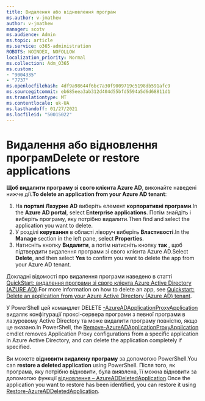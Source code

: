 ```yaml
---
title: Видалення або відновлення програм
ms.author: v-jmathew
author: v-jmathew
manager: scotv
ms.audience: Admin
ms.topic: article
ms.service: o365-administration
ROBOTS: NOINDEX, NOFOLLOW
localization_priority: Normal
ms.collection: Adm_O365
ms.custom:
- "9004335"
- "7737"
ms.openlocfilehash: 4df9a98644f6bc7a30f9009719c5198db591afc9
ms.sourcegitcommit: eb685eea3ab312d404d55bfd5594a5d6d68811d1
ms.translationtype: MT
ms.contentlocale: uk-UA
ms.lasthandoff: 01/27/2021
ms.locfileid: "50015022"
---
```

# <a name="delete-or-restore-applications"></a><span data-ttu-id="73d8b-102">Видалення або відновлення програм</span><span class="sxs-lookup"><span data-stu-id="73d8b-102">Delete or restore applications</span></span>

<span data-ttu-id="73d8b-103">**Щоб видалити програму зі свого клієнта Azure AD**, виконайте наведені нижче дії.</span><span class="sxs-lookup"><span data-stu-id="73d8b-103">**To delete an application from your Azure AD tenant**:</span></span>

1. <span data-ttu-id="73d8b-104">На **порталі Лазурне AD** виберіть елемент **корпоративні програми**.</span><span class="sxs-lookup"><span data-stu-id="73d8b-104">In the **Azure AD portal**, select **Enterprise applications**.</span></span> <span data-ttu-id="73d8b-105">Потім знайдіть і виберіть програму, яку потрібно видалити.</span><span class="sxs-lookup"><span data-stu-id="73d8b-105">Then find and select the application you want to delete.</span></span>
2. <span data-ttu-id="73d8b-106">У розділі **керування** в області ліворуч виберіть **Властивості**.</span><span class="sxs-lookup"><span data-stu-id="73d8b-106">In the **Manage** section in the left pane, select **Properties**.</span></span>
3. <span data-ttu-id="73d8b-107">Натисніть кнопку **Видалити**, а потім натисніть кнопку **так** , щоб підтвердити видалення програми зі свого клієнта Azure AD.</span><span class="sxs-lookup"><span data-stu-id="73d8b-107">Select **Delete**, and then select **Yes** to confirm you want to delete the app from your Azure AD tenant.</span></span>

<span data-ttu-id="73d8b-108">Докладні відомості про видалення програми наведено в статті [QuickStart: видалення програми зі свого клієнта Azure Active Directory (AZURE AD)](https://docs.microsoft.com/azure/active-directory/manage-apps/delete-application-portal#delete-an-application-from-your-azure-ad-tenant).</span><span class="sxs-lookup"><span data-stu-id="73d8b-108">For more information on how to delete an app, see [Quickstart: Delete an application from your Azure Active Directory (Azure AD) tenant](https://docs.microsoft.com/azure/active-directory/manage-apps/delete-application-portal#delete-an-application-from-your-azure-ad-tenant).</span></span>

<span data-ttu-id="73d8b-109">У PowerShell цей командлет DELETE [-AzureADApplicationProxyApplication](https://docs.microsoft.com/powershell/module/azuread/remove-azureadapplicationproxyapplication) видаляє конфігурації проксі-сервера програми з певної програми в лазуровому Active Directory та може видалити програму повністю, якщо це вказано.</span><span class="sxs-lookup"><span data-stu-id="73d8b-109">In PowerShell, the [Remove-AzureADApplicationProxyApplication](https://docs.microsoft.com/powershell/module/azuread/remove-azureadapplicationproxyapplication) cmdlet removes Application Proxy configurations from a specific application in Azure Active Directory, and can delete the application completely if specified.</span></span>

<span data-ttu-id="73d8b-110">Ви можете **відновити видалену програму** за допомогою PowerShell.</span><span class="sxs-lookup"><span data-stu-id="73d8b-110">You can **restore a deleted application** using PowerShell.</span></span> <span data-ttu-id="73d8b-111">Після того, як програма, яку потрібно відновити, була виявлена, її можна відновити за допомогою функції [відновлення – AzureADDeletedApplication](https://docs.microsoft.com/powershell/module/azuread/restore-azureaddeletedapplication).</span><span class="sxs-lookup"><span data-stu-id="73d8b-111">Once the application you want to restore has been identified, you can restore it using [Restore-AzureADDeletedApplication](https://docs.microsoft.com/powershell/module/azuread/restore-azureaddeletedapplication).</span></span>
